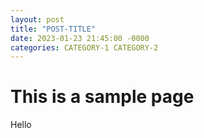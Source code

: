 ```yaml
---
layout: post
title: "POST-TITLE"
date: 2023-01-23 21:45:00 -0000
categories: CATEGORY-1 CATEGORY-2
---
```


# This is a sample page

Hello
